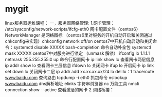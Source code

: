 # mygit
linux服务器运维课程：
一，服务器网络管理:
1.网卡管理：
/etc/sysconfig/network-scripts/ifcfg-eth0    网卡配置文件（centos6）
NetworkManager 是网络图标 （centos6里对服务的开机自动开启和关闭通过chkconfig来实现）chkconfig network off/on
centos7中开机自动启动和关闭命令：systemctl disable XXXXX
bash-completion  命令自动补全包
systemctl mask XXXXX    centos7中对服务进行锁定  （unmask 解锁）
ifconfig lo 1.1.1.1 netmask 255.255.255.0 up  命令行配置网卡
ip link show lo     查看网卡两层信息
ip addr show lo     查看网卡三层信息
ifdown lo           关闭网卡
ifup lo             开启网卡
ip link set down lo 关闭网卡二层
ip addr add xx.xx.xx.xx/24 lo del lo：1 
traceroute www.baidu.com   查询路由
tcpdump -i eth0      抓包命令
nslookup www.baidu.com dns解析地址
elinks    字符串浏览器
nc  万能工具
nmcli connection show --active 查看激活的网卡
2.网络桥接：

